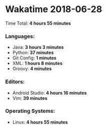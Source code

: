 # Wakatime 2018-06-28

Time Total: **4 hours 55 minutes**

### Languages:
- Java: **3 hours 3 minutes** 
- Python: **37 minutes** 
- Git Config: **1 minutes** 
- XML: **1 hours 8 minutes** 
- Groovy: **4 minutes** 

### Editors:
- Android Studio: **4 hours 16 minutes** 
- Vim: **39 minutes** 

### Operating Systems:
- Linux: **4 hours 55 minutes** 

